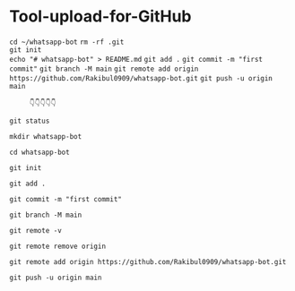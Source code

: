 # Tool-upload-for-GitHub



`cd ~/whatsapp-bot`
`rm -rf .git`       
`git init`             
`echo "# whatsapp-bot" > README.md`
`git add .`
`git commit -m "first commit"`
`git branch -M main`
`git remote add origin https://github.com/Rakibul0909/whatsapp-bot.git`
`git push -u origin main`

         👇👇👇👇👇

`git status`

`mkdir whatsapp-bot`

`cd whatsapp-bot`

`git init`

`git add .`

`git commit -m "first commit"`

`git branch -M main`

`git remote -v`

`git remote remove origin`

`git remote add origin https://github.com/Rakibul0909/whatsapp-bot.git`

`git push -u origin main`


